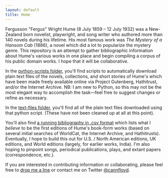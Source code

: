 ```yaml
---
layout: default
title: Home
---
```


Fergusson "Fergus" Wright Hume (8 July 1859 – 12 July 1932) was a New-Zealand born novelist, playwright, and song writer who authored more than 140 novels during his lifetime. His most famous work was <em>The Mystery of a Hansom Cab</em> (1886), a novel which did a lot to popularize the mystery genre. This repository is an attempt to gather bibliographic information about Hume's various works in one place and begin compiling a corpus of his public domain works. I hope that it will be collaborative. 


In the [python-scripts folder](http://humebib.github.io/python-scripts), you'll find scripts to automatically download plain text files of the novels, collections, and short stories of Hume's which have been made freely available online via Project Gutenberg, Hathitrust, and/or the Internet Archive. NB: I am new to Python, so this may not be the most elegant way to accomplish the task––feel free to suggest changes or refine as necessary.

In the [text-files folder](http://humebib.github.io/text-files), you'll find all of the plain text files downloaded using that python script. (These have not been cleaned up at all at this point).

You'll also find [a running bibliography in .csv format](/HumeBib.csv) which lists what I *believe* to be the first editions of Hume's book-form works (based on several initial searches of WorldCat, the Internet Archive, and Hathitrusts). Eventually, I hope to build this out for U.S. / North American editions, UK editions, and World editions (largely, for earlier works, India). I'm also hoping to pinpoint songs, periodical publications, plays, and extant papers (correspondence, etc.). 

If you are interested in contributing information or collaborating, please feel free to <a href="mailto:hume.bib@gmail.com">drop me a line</a> or contact me on Twitter <a href="https://twitter.com/home?prefetchTimestamp=1566576602729">@cannfloyd</a>. 


